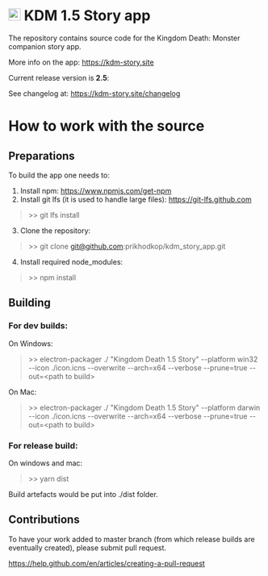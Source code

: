 # <img src="https://dl.dropboxusercontent.com/s/vr69eaqnvvm0kip/git_icon.png" width="24"> KDM 1.5 Story app



The repository contains source code for the Kingdom Death: Monster companion story app.

More info on the app: https://kdm-story.site

Current release version is **2.5**:

See changelog at: https://kdm-story.site/changelog

# How to work with the source

## Preparations

To build the app one needs to:

1. Install npm: https://www.npmjs.com/get-npm
2. Install git lfs (it is used to handle large files): https://git-lfs.github.com
> \>\> git lfs install
3. Clone the repository: 
> \>\> git clone git@github.com:prikhodkop/kdm_story_app.git
4. Install required node_modules:
> \>\> npm install

## Building

### For dev builds:

On Windows:

> \>\> electron-packager ./ "Kingdom Death 1.5 Story" --platform win32 --icon ./icon.icns --overwrite --arch=x64 --verbose --prune=true --out=\<path to build\>

On Mac:

> \>\> electron-packager ./ "Kingdom Death 1.5 Story" --platform darwin --icon ./icon.icns --overwrite --arch=x64 --verbose --prune=true --out=\<path to build\>

### For release build:

On windows and mac:

> \>\> yarn dist

Build artefacts would be put into ./dist folder.
  
## Contributions

To have your work added to master branch (from which release builds are eventually created), please submit pull request.

https://help.github.com/en/articles/creating-a-pull-request
